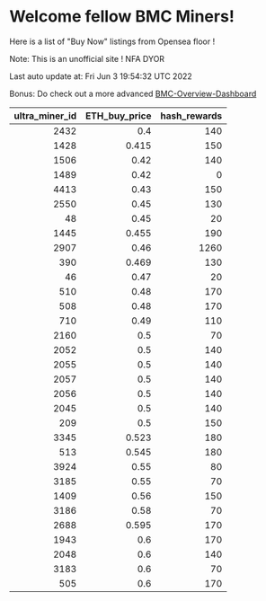 # Welcome fellow BMC Miners!
Here is a list of "Buy Now" listings from Opensea floor !

Note: This is an unofficial site ! NFA DYOR

Last auto update at: Fri Jun  3 19:54:32 UTC 2022

Bonus: Do check out a more advanced [BMC-Overview-Dashboard](https://dune.com/defifunk/BMC-Overview-Dashboard)


|   ultra_miner_id |   ETH_buy_price |   hash_rewards |
|-----------------:|----------------:|---------------:|
|             2432 |           0.4   |            140 |
|             1428 |           0.415 |            150 |
|             1506 |           0.42  |            140 |
|             1489 |           0.42  |              0 |
|             4413 |           0.43  |            150 |
|             2550 |           0.45  |            130 |
|               48 |           0.45  |             20 |
|             1445 |           0.455 |            190 |
|             2907 |           0.46  |           1260 |
|              390 |           0.469 |            130 |
|               46 |           0.47  |             20 |
|              510 |           0.48  |            170 |
|              508 |           0.48  |            170 |
|              710 |           0.49  |            110 |
|             2160 |           0.5   |             70 |
|             2052 |           0.5   |            140 |
|             2055 |           0.5   |            140 |
|             2057 |           0.5   |            140 |
|             2056 |           0.5   |            140 |
|             2045 |           0.5   |            140 |
|              209 |           0.5   |            150 |
|             3345 |           0.523 |            180 |
|              513 |           0.545 |            180 |
|             3924 |           0.55  |             80 |
|             3185 |           0.55  |             70 |
|             1409 |           0.56  |            150 |
|             3186 |           0.58  |             70 |
|             2688 |           0.595 |            170 |
|             1943 |           0.6   |            170 |
|             2048 |           0.6   |            140 |
|             3183 |           0.6   |             70 |
|              505 |           0.6   |            170 |